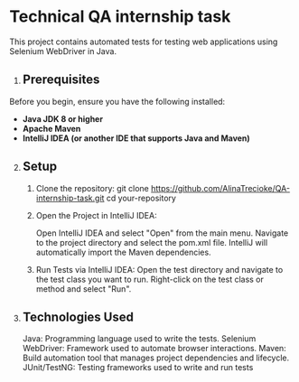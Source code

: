 # Technical QA internship task

This project contains automated tests for testing web applications using Selenium WebDriver in Java.

1. ## Prerequisites

Before you begin, ensure you have the following installed:

- **Java JDK 8 or higher**
- **Apache Maven**
- **IntelliJ IDEA (or another IDE that supports Java and Maven)**


2. ## Setup

   1. Clone the repository:
      git clone https://github.com/AlinaTrecioke/QA-internship-task.git
      cd your-repository

   2. Open the Project in IntelliJ IDEA:

      Open IntelliJ IDEA and select "Open" from the main menu.
      Navigate to the project directory and select the pom.xml file. IntelliJ will automatically import the Maven dependencies.

   3. Run Tests via IntelliJ IDEA:
      Open the test directory and navigate to the test class you want to run.
      Right-click on the test class or method and select "Run".


3. ## Technologies Used
   Java: Programming language used to write the tests.
   Selenium WebDriver: Framework used to automate browser interactions.
   Maven: Build automation tool that manages project dependencies and lifecycle.
   JUnit/TestNG: Testing frameworks used to write and run tests